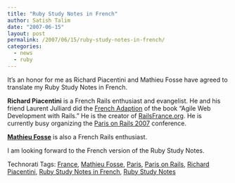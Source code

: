 ```yaml
---
title: "Ruby Study Notes in French"
author: Satish Talim
date: "2007-06-15"
layout: post
permalink: /2007/06/15/ruby-study-notes-in-french/
categories:
  - news
  - ruby
---
```

It’s an honor for me as Richard Piacentini and Mathieu Fosse have agreed
to translate my Ruby Study Notes in French.

**Richard Piacentini** is a French Rails enthusiast and evangelist. He
and his friend Laurent Julliard did the [French
Adaption](http://www.editions-eyrolles.com/Livre/9782212120790/) of the
book “Agile Web Development with Rails.” He is the creator of
[RailsFrance.org](http://www.railsfrance.org/). He is currently busy
organizing the [Paris on Rails 2007](http://paris.onrails.info/)
conference.

**[Mathieu Fosse](http://blog.kawooa.org/)** is also a French Rails
enthusiast.

I am looking forward to the French version of the Ruby Study Notes.

Technorati Tags: [France](http://technorati.com/tag/France), [Mathieu
Fosse](http://technorati.com/tag/Mathieu+Fosse),
[Paris](http://technorati.com/tag/Paris), [Paris on
Rails](http://technorati.com/tag/Paris+on+Rails), [Richard
Piacentini](http://technorati.com/tag/Richard+Piacentini), [Ruby Study
Notes in French](http://technorati.com/tag/Ruby+Study+Notes+in+French),
[Ruby Study Notes](http://technorati.com/tag/Ruby+Study+Notes)
